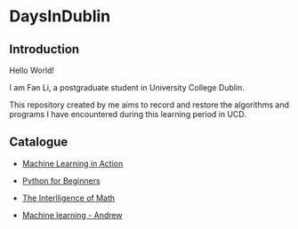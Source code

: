 # DaysInDublin

## Introduction
Hello World!

I am Fan Li, a postgraduate student in University College Dublin.

This repository created by me aims to record and restore the algorithms and programs I have encountered during this learning period in UCD.


## Catalogue
- [Machine Learning in Action](https://github.com/fanlidublin/DaysInDublin/tree/master/Machine%20Learning%20in%20Action)

- [Python for Beginners](https://github.com/fanlidublin/DaysInDublin/tree/master/Python%20for%20Beginners)

- [The Interlligence of Math](https://github.com/fanlidublin/DaysInDublin/tree/master/The%20Interlligence%20of%20Math)

- [Machine learning - Andrew](https://github.com/fanlidublin/DaysInDublin/tree/master/Machine%20learning%20-%20Andrew)
